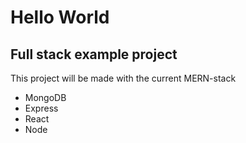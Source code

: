# Hello World 

## Full stack example project

This project will be made with the current MERN-stack

- MongoDB
- Express
- React
- Node




